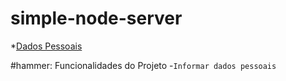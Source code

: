 # simple-node-server

*[Dados Pessoais](#simple-node-server)

#hammer: Funcionalidades do Projeto
-`Informar dados pessoais`
